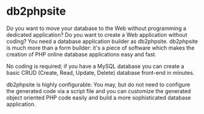 # db2phpsite
Do you want to move your database to the Web without programming a dedicated application? Do you want to create a Web application without coding? You need a database application builder as db2phpsite. db2phpsite is much more than a form builder: it's a piece of software which makes the creation of PHP online database applications easy and fast.

No coding is required; if you have a MySQL database you can create a basic CRUD (Create, Read, Update, Delete) database front-end in minutes. 

db2phpsite is highly configurable: You may, but do not need to configure the generated code via a script file and you can customize the generated object oriented PHP code easily and build a more sophisticated database application.
